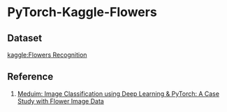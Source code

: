 # PyTorch-Kaggle-Flowers
## Dataset 
[kaggle:Flowers Recognition](https://www.kaggle.com/alxmamaev/flowers-recognition/)



## Reference

1. [Meduim: Image Classification using Deep Learning & PyTorch: A Case Study with Flower Image Data](https://medium.com/towards-artificial-intelligence/image-classification-using-deep-learning-pytorch-a-case-study-with-flower-image-data-80a18554df63)